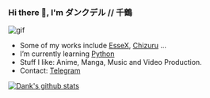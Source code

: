 ### Hi there 👋, I'm ダンクデル // 千鶴
![gif](https://github.com/Dank-del/Dank-del/blob/main/chizuru.gif)
- Some of my works include [EsseX](https://github.com/Dank-del/EsseX), [Chizuru](https://github.com/Dank-del/Chizuru) ...
- I’m currently learning [Python](python.org)
- Stuff I like: Anime, Manga, Music and Video Production.
- Contact: [Telegram](https://t.me/dank_as_fuck)

[![Dank's github stats](https://github-readme-stats.vercel.app/api?username=Dank-del)](https://github.com/anuraghazra/github-readme-stats)

